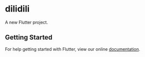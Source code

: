 # dilidili

A new Flutter project.

## Getting Started

For help getting started with Flutter, view our online
[documentation](https://flutter.io/).
